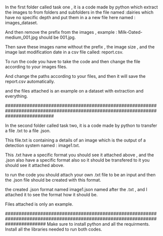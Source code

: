  In the first folder called task one , it is a code made by python which extract the images to from folders and subfolders
 in the file named :dairies which have no specific depth and put them in a a new file here named : images_dataset.

 And then remove the prefix from the images , example : Milk-Oated-medium_001.jpg should be 001.jpg.
 
 Then save these images name without the prefix , the image size , and the image last modification date in a csv file
 called: report.csv.

 To run the code you have to take the code and then change the file according to your images files.

 And change the paths according to your files, and then it will save the report.csv automatically.

 and the files attached is an example on a dataset with extraction and everything.

##################################################################################################################################

 In the second folder called task two, it is a code made by python to transfer a file .txt to a file .json.

 This file.txt is containing a details of an image which is the output of a detection system named : image1.txt.

 This .txt have a specific format you should see it attached above , and the .json also have a specific format 
 also so it should be transfered to it you should see it attached above.

 to run the code you should attach your own .txt file to be an input and then the .json file should be created with this format.

 the created .json format named image1.json named after the .txt , and I attached it to see the format how it should be.

 Files attached is only an example.

###############################################################################################################################
Make sure to install python and all the requirments.
Install all the libraries needed to run both codes.



